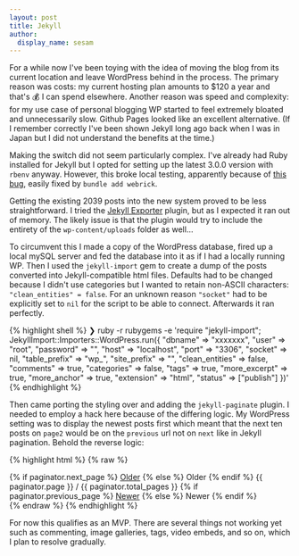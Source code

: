 ```yaml
---
layout: post
title: Jekyll
author:
  display_name: sesam
---
```

For a while now I've been toying with the idea of moving the blog from its current location and leave WordPress behind in the process. The primary reason was costs: my current hosting plan amounts to $120 a year and that's 💰 I can spend elsewhere. Another reason was speed and complexity: for my use case of personal blogging WP started to feel extremely bloated and unnecessarily slow. Github Pages looked like an excellent alternative. (If I remember correctly I've been shown Jekyll long ago back when I was in Japan but I did not understand the benefits at the time.)

Making the switch did not seem particularly complex. I've already had Ruby installed for Jekyll but I opted for setting up the latest 3.0.0 version with `rbenv` anyway. However, this broke local testing, apparently because of [this bug](https://github.com/jekyll/jekyll/issues/8523), easily fixed by `bundle add webrick`.

Getting the existing 2039 posts into the new system proved to be less straightforward. I tried the [Jekyll Exporter](https://wordpress.org/plugins/jekyll-exporter/) plugin, but as I expected it ran out of memory. The likely issue is that the plugin would try to include the entirety of the `wp-content/uploads` folder as well…

To circumvent this I made a copy of the WordPress database, fired up a local mySQL server and fed the database into it as if I had a locally running WP. Then I used the `jekyll-import` gem to create a dump of the posts converted into Jekyll-compatible html files. Defaults had to be changed because I didn't use categories but I wanted to retain non-ASCII characters: `"clean_entities" = false`. For an unknown reason `"socket"` had to be explicitly set to `nil` for the script to be able to connect. Afterwards it ran perfectly.

{% highlight shell %}
❯ ruby -r rubygems -e 'require "jekyll-import";
    JekyllImport::Importers::WordPress.run({
      "dbname"         => "xxxxxxx",
      "user"           => "root",
      "password"       => "",
      "host"           => "localhost",
      "port"           => "3306",
      "socket"         => nil,
      "table_prefix"   => "wp_",
      "site_prefix"    => "",
      "clean_entities" => false,
      "comments"       => true,
      "categories"     => false,
      "tags"           => true,
      "more_excerpt"   => true,
      "more_anchor"    => true,
      "extension"      => "html",
      "status"         => ["publish"]
    })'
{% endhighlight %}

Then came porting the styling over and adding the `jekyll-paginate` plugin. I needed to employ a hack here because of the differing logic. My WordPress setting was to display the newest posts first which meant that the next ten posts on `page2` would be on the `previous` url not on `next` like in Jekyll pagination. Behold the reverse logic:

{% highlight html %}
{% raw %}
<nav>
<!-- Pagination links -->
    <div class="pagination">
        {% if paginator.next_page %}
        <a href="{{ paginator.next_page_path }}" class="previous">Older</a>
        {% else %}
        <span class="previous">Older</span>
        {% endif %}
        <span class="page_number ">
        {{ paginator.page }} / {{ paginator.total_pages }}
        </span>
        {% if paginator.previous_page %}
        <a href="{{ paginator.previous_page_path }}" class="next">Newer</a>
        {% else %}
        <span class="next">Newer</span>
        {% endif %}
    </div>
</nav>
{% endraw %}
{% endhighlight %}

For now this qualifies as an MVP. There are several things not working yet such as commenting, image galleries, tags, video embeds, and so on, which I plan to resolve gradually.